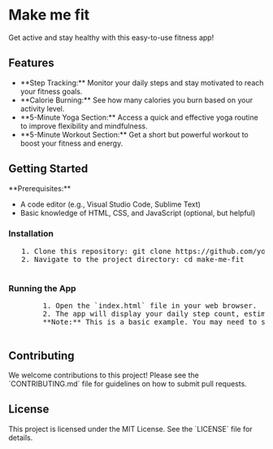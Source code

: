 <h1>Make me fit</h1>
<p>Get active and stay healthy with this easy-to-use fitness app!</p>

<h2>Features</h2>
    <ul>
        <li>**Step Tracking:** Monitor your daily steps and stay motivated to reach your fitness goals.</li>
        <li>**Calorie Burning:** See how many calories you burn based on your activity level.</li>
        <li>**5-Minute Yoga Section:** Access a quick and effective yoga routine to improve flexibility and mindfulness.</li>
        <li>**5-Minute Workout Section:** Get a short but powerful workout to boost your fitness and energy.</li>
    </ul>

  <h2>Getting Started</h2>
    <p>**Prerequisites:**</p>
    <ul>
        <li>A code editor (e.g., Visual Studio Code, Sublime Text)</li>
        <li>Basic knowledge of HTML, CSS, and JavaScript (optional, but helpful)</li>
    </ul>

  <h3>Installation</h3>
    <pre>
   1. Clone this repository: git clone https://github.com/your-username/make-me-fit.git
   2. Navigate to the project directory: cd make-me-fit
  </pre>

  <h3>Running the App</h3>
    <pre>
        1. Open the `index.html` file in your web browser.
        2. The app will display your daily step count, estimated calorie burn, and access to the yoga and workout sections.
        **Note:** This is a basic example. You may need to set up additional dependencies or configurations for full functionality.
    </pre>

   <h2>Contributing</h2>
    <p>We welcome contributions to this project! Please see the `CONTRIBUTING.md` file for guidelines on how to submit pull requests.</p>

   <h2>License</h2>
    <p>This project is licensed under the MIT License. See the `LICENSE` file for details.</p>
